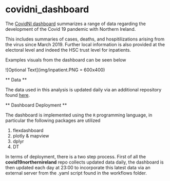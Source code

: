 # covidni_dashboard

The [CovidNI dashboard](https://obrienjoey.github.io/covidni_dashboard/) summarizes a range of data regarding the development of the Covid 19 pandemic with Northern Ireland. 

This includes summaries of cases, deaths, and hospitilizations arising from the virus since March 2019. Further local information is also provided at the electoral level and indeed the HSC trust level for inpatients.

Examples visuals from the dashboard can be seen below

![Optional Text](img/inpatient.PNG = 600x400)

** Data **

The data used in this analysis is updated daily via an additional repository found [here](https://github.com/obrienjoey/covid19northernireland).

** Dashboard Deployment **

The dashboard is implemented using the `R` programming language, in particular the following packages are utilized

1. flexdashboard
2. plotly & mapview
3. dplyr
4. DT

In terms of deployment, there is a two step process. First of all the **covid19northernireland** repo collects updated data daily, the dashboard is then updated each day at 23:00 to incorporate this latest data via an external server from the .yaml script found in the workflows folder.

